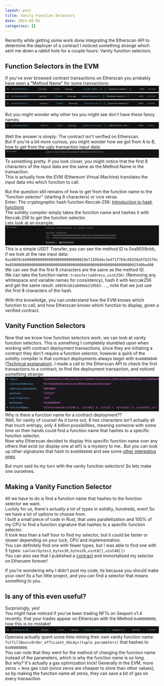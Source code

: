 ```yaml
---
layout: post
title: Vanity Function Selectors
date: 2023-05-01
categories: []
---
```


Recently while getting some work done integrating the Etherscan API to determine the deployer of a contract I noticed something strange which sent me down a rabbit hole for a couple hours: Vanity function selectors.  

## Function Selectors in the EVM

If you've ever browsed contract transactions on Etherscan you probably have seen a "Method Name" for some transactions:
![Tx1](/images/vanity-function-selectors/1.png)
![Tx2](/images/vanity-function-selectors/2.png)
![Tx3](/images/vanity-function-selectors/3.png)
  
But you might wonder why other txs you might see don't have these fancy names:  
![Tx4](/images/vanity-function-selectors/4.png)

Well the answer is simply: The contract isn't verified on Etherscan.  
But if you're a bit more curious, you might wonder how we got from A to B, how to get from the ugly transaction input data:  
![InputData1](/images/vanity-function-selectors/5.png)  
To something pretty. If you look closer, you might notice that the first 8 characters of the input data are the same as the Method Name in the transaction.  
This is actually how the EVM (Ethereum Virtual Machine) translates the input data into which function to call.  

But the question still remains of how to get from the function name to the "function selector" (starting 8 characters) or vice versa.  
Enter: The cryptographic hash function Keccak-256: [Introduction to hash functions](https://www.tutorialspoint.com/cryptography/cryptography_hash_functions.htm)  
The solidity compiler simply takes the function name and hashes it with Keccak-256 to get the function selector.  
Lets look at an example:  
![InputData2](/images/vanity-function-selectors/6.png)  
This is a simple USDT Transfer, you can see the method ID is 0xa9059cbb, if we look at the raw input data:  
`0xa9059cbb000000000000000000000000029e71595d4c3ed71f7b9c69258a5fb25f9c9e8500000000000000000000000000000000000000000000000000000002540be400`  
We can see that the first 8 characters are the same as the method ID.  
We can take the function name: `transfer(address,uint256)` (Removing any whitespace and variable names for consistency), hash it with keccak256 and get the same result: `a9059cbb2ab09eb219583...`, note that we just use the first 8 characters of the hash.  

With this knowledge, you can understand how the EVM knows which function to call, and how Etherscan knows which function to display, given a verified contract.

## Vanity Function Selectors

Now that we know how function selectors work, we can look at vanity function selectors.
This is something I completely stumbled upon when working with contract deployment transactions, since they are initiating a contract they don't require a function selector, however a quirk of the solidity compiler is that contract deployments always begin with `0x60806040` ([Technical explanation](https://ethereum.stackexchange.com/questions/129737/new-contract-deployment-pattern-0x60c06040)).
I made a call to the Etherscan API to check the first transactions to a contract, to find the deployment transaction, and noticed something strange:
![Vanity1](/images/vanity-function-selectors/7.png)  
Why is there a function name for a contract deployment??  
Well, for vanity of course!
As it turns out, 8 hex characters isn't actually all that much entropy, only 4 billion possibilities, meaning someone with some time on their hands could find a function name that hashes to a specific function selector.  
Now why Etherscan decided to display this specific function name over any others that exist (or display one at all!) is a mystery to me.. But you can look up other signatures that hash to `0x60806040` and see some [other interesting ones](https://www.4byte.directory/signatures/?bytes4_signature=0x60806040).  

But mum said its my turn with the vanity function selectors! So lets make one ourselves.

## Making a Vanity Function Selector

All we have to do is find a function name that hashes to the function selector we want.  
Luckily for us, there's actually a lot of types in solidity, hundreds, even! So we have a lot of options to choose from.  
I built a small piece of code in Rust, that uses parallelization and 100% of my CPU to find a function signature that hashes to a specific function selector.  
It took less than a half hour to find my selector, but it could be faster or slower depending on your luck, CPU and implementation.  
You can definitely find one with fewer types, but I was able to find one with 5 types: `sanleo(bytes3,bytes30,bytes26,uint8[],uint48[])`  
You can also see that I published a [contract](https://etherscan.io/address/0xf28da06d4b2a6bc6cdc4905fb19aed3df64225ad) and immortalized my selector on Etheruem forever!  

If you're wondering why I didn't post my code, its because you should make your own! Its a fun little project, and you can find a selector that means something to you.

## Is any of this even useful?
Surprisingly, yes!  
You might have noticed if you've been trading NFTs on Seaport v1.4 recently, that your trades appear on Etherscan with the Method `0x00000000`, now this is no mistake!
![Seaport](/images/vanity-function-selectors/8.png)
Opensea actually spent some time mining their own vanity function name: `fulfillBasicOrder_efficient_6GL6yc(tuple parameters)` that hashes to `0x00000000`.  
You can note that they went for the method of changing the function name instead of the parameters, which is why the function name is so long.  
But why? It's actually a gas optimization trick! Generally in the EVM, more zeros = less gas cost (since zeros are cheaper to store than other values), so by making the function name all zeros, they can save a bit of gas on every transaction.  